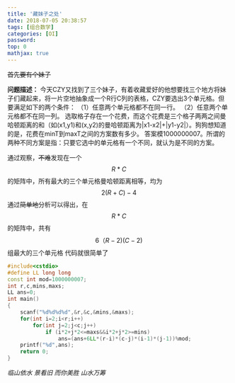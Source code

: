 ```yaml
---
title: '藏妹子之处'
date: 2018-07-05 20:38:57
tags: [组合数学]
categories: [OI]
password:
top: 0
mathjax: true
---
```

~~首先要有个妹子~~

**问题描述：**
今天CZY又找到了三个妹子，有着收藏爱好的他想要找三个地方将妹子们藏起来，将一片空地抽象成一个R行C列的表格，CZY要选出3个单元格。但要满足如下的两个条件：
（1）任意两个单元格都不在同一行。
（2）任意两个单元格都不在同一列。
选取格子存在一个花费，而这个花费是三个格子两两之间曼哈顿距离的和（如(x1,y1)和(x,y2)的曼哈顿距离为|x1-x2|+|y1-y2|）。狗狗想知道的是，花费在minT到maxT之间的方案数有多少。
答案模1000000007。所谓的两种不同方案是指：只要它选中的单元格有一个不同，就认为是不同的方案。

通过观察，~~不难~~发现在一个$$R*C$$的矩阵中，所有最大的三个单元格曼哈顿距离相等，均为$$2(R+C)-4$$
通过~~简单地~~分析可以得出，在$$R*C$$的矩阵中，共有$$6（R-2)(C-2)$$组最大的三个单元格
代码就很简单了
<!--more-->
```c++
#include<cstdio>
#define LL long long
const int mod=1000000007;
int r,c,mins,maxs;
LL ans=0;
int main()
{
	scanf("%d%d%d%d",&r,&c,&mins,&maxs);
	for(int i=2;i<r;i++)
		for(int j=2;j<c;j++) 
			if (i*2+j*2<=maxs&&i*2+j*2>=mins)
				ans=(ans+6LL*(r-i)*(c-j)*(i-1)*(j-1))%mod;		
	printf("%d",ans);				
	return 0;
}
```
*临山依水 景看旧 而你美胜 山水万筹*

